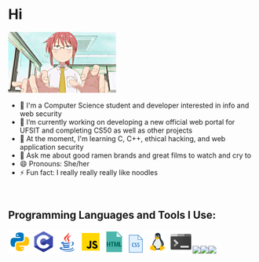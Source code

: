 # Hi
![](https://github.com/Noodulz/Noodulz/blob/master/kobayashiprogramming.gif)
- 👺 I'm a Computer Science student and developer interested in info and web security
- 🔭 I’m currently working on developing a new official web portal for UFSIT and completing CS50 as well as other projects
- 🌱 At the moment, I'm learning C, C++, ethical hacking, and web application security
- 💬 Ask me about good ramen brands and great films to watch and cry to
- 😄 Pronouns: She/her
- ⚡ Fun fact: I really really really like noodles
<br/>

## Programming Languages and Tools I Use:

![](/ico/python.png)![](/ico/c.png)![](/ico/java.png)![](/ico/javascript.png)![](/ico/html.png)![](/ico/css.png)![](/ico/linux.png)![](/ico/bash.png)![](arch.png)![](visualstudio.png)![](vim.png)
